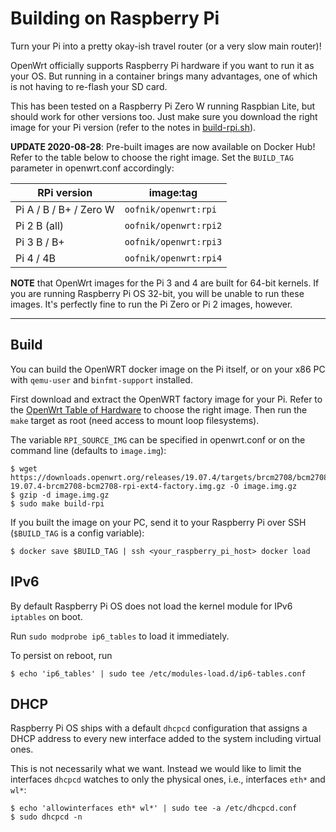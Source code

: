 # Building on Raspberry Pi

Turn your Pi into a pretty okay-ish travel router (or a very slow main router)!

OpenWrt officially supports Raspberry Pi hardware if you want to run it as your OS. But running in a container brings many advantages, one of which is not having to re-flash your SD card.

This has been tested on a Raspberry Pi Zero W running Raspbian Lite, but should work for other versions too. Just make sure you download the right image for your Pi version (refer to the notes in [build-rpi.sh](./build-rpi.sh)).

**UPDATE 2020-08-28**: Pre-built images are now available on Docker Hub! Refer to the table below to choose the right image. Set the `BUILD_TAG` parameter in openwrt.conf accordingly:

| RPi version             | image:tag                |
|------------------------|---------------------------|
| Pi A / B / B+ / Zero W | `oofnik/openwrt:rpi`      |
| Pi 2 B (all)           | `oofnik/openwrt:rpi2`     |
| Pi 3 B / B+            | `oofnik/openwrt:rpi3`     |
| Pi 4 / 4B              | `oofnik/openwrt:rpi4`     |

**NOTE** that OpenWrt images for the Pi 3 and 4 are built for 64-bit kernels. If you are running Raspberry Pi OS 32-bit, you will be unable to run these images. It's perfectly fine to run the Pi Zero or Pi 2 images, however.

---
## Build 
You can build the OpenWRT docker image on the Pi itself, or on your x86 PC with `qemu-user` and `binfmt-support` installed.

First download and extract the OpenWRT factory image for your Pi. Refer to the [OpenWrt Table of Hardware](https://openwrt.org/toh/raspberry_pi_foundation/raspberry_pi) to choose the right image. Then run the `make` target as root (need access to mount loop filesystems).

The variable `RPI_SOURCE_IMG` can be specified in openwrt.conf or on the command line (defaults to `image.img`):
```
$ wget https://downloads.openwrt.org/releases/19.07.4/targets/brcm2708/bcm2708/openwrt-19.07.4-brcm2708-bcm2708-rpi-ext4-factory.img.gz -O image.img.gz
$ gzip -d image.img.gz
$ sudo make build-rpi
```

If you built the image on your PC, send it to your Raspberry Pi over SSH (`$BUILD_TAG` is a config variable):
```
$ docker save $BUILD_TAG | ssh <your_raspberry_pi_host> docker load
```

## IPv6
By default Raspberry Pi OS does not load the kernel module for IPv6 `iptables` on boot.

Run `sudo modprobe ip6_tables` to load it immediately.

To persist on reboot, run

    $ echo 'ip6_tables' | sudo tee /etc/modules-load.d/ip6-tables.conf

## DHCP
Raspberry Pi OS ships with a default `dhcpcd` configuration that assigns a DHCP address to every new interface added to the system including virtual ones.

This is not necessarily what we want. Instead we would like to limit the interfaces `dhcpcd` watches to only the physical ones, i.e., interfaces `eth*` and `wl*`:

```
$ echo 'allowinterfaces eth* wl*' | sudo tee -a /etc/dhcpcd.conf
$ sudo dhcpcd -n
```